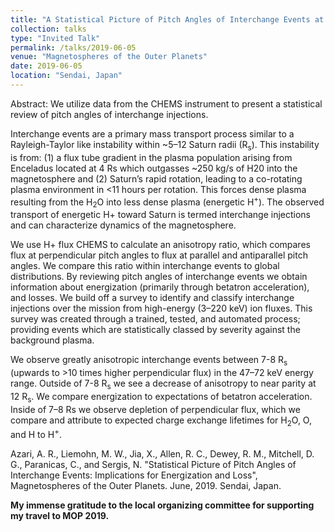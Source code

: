 ```yaml
---
title: "A Statistical Picture of Pitch Angles of Interchange Events at Saturn and Implications for Energization and Losses"
collection: talks
type: "Invited Talk"
permalink: /talks/2019-06-05
venue: "Magnetospheres of the Outer Planets"
date: 2019-06-05
location: "Sendai, Japan"
---
```


Abstract: We utilize data from the CHEMS instrument to present a statistical review of pitch angles of interchange injections. 

Interchange events are a primary mass transport process similar to a Rayleigh-Taylor like instability within ~5–12 Saturn radii (R<sub>s</sub>). This instability is from: (1) a flux tube gradient in the plasma population arising from Enceladus located at 4 Rs which outgasses ~250 kg/s of H20 into the magnetosphere and (2) Saturn’s rapid rotation, leading to a co-rotating plasma environment in <11 hours per rotation. This forces dense plasma resulting from the H<sub>2</sub>O into less dense plasma (energetic H<sup>+</sup>). The observed transport of energetic H+ toward Saturn is termed interchange injections and can characterize dynamics of the magnetosphere.

We use H+ flux CHEMS to calculate an anisotropy ratio, which compares flux at perpendicular pitch angles to flux at parallel and antiparallel pitch angles. We compare this ratio within interchange events to global distributions. By reviewing pitch angles of interchange events we obtain information about energization (primarily through betatron acceleration), and losses. We build off a survey to identify and classify interchange injections over the mission from high-energy (3–220 keV) ion fluxes. This survey was created through a trained, tested, and automated process; providing events which are statistically classed by severity against the background plasma.

We observe greatly anisotropic interchange events between 7-8 R<sub>s</sub> (upwards to >10 times higher perpendicular flux) in the 47–72 keV energy range. Outside of 7-8 R<sub>s</sub> we see a decrease of anisotropy to near parity at 12 R<sub>s</sub>. We compare energization to expectations of betatron acceleration. Inside of 7–8 Rs we observe depletion of perpendicular flux, which we compare and attribute to expected charge exchange lifetimes for H<sub>2</sub>O, O, and H to H<sup>+</sup>.

Azari, A. R., Liemohn, M. W., Jia, X., Allen, R. C., Dewey, R. M., Mitchell, D. G., Paranicas, C., and Sergis, N. "Statistical Picture of Pitch Angles of Interchange Events: Implications for Energization and Loss", Magnetospheres of the Outer Planets. June, 2019. Sendai, Japan.

**My immense gratitude to the local organizing committee for supporting my travel to MOP 2019.** 
